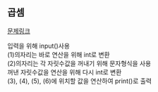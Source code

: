 ## 곱셈
[문제링크](https://www.acmicpc.net/problem/2588)

입력을 위해 input()사용<br>
(1)의자리는 바로 연산을 위해 int로 변환<br>
(2)의자리는 각 자릿수값을 꺼내기 위해 문자형식을 사용<br>
꺼낸 자릿수값을 연산을 위해 다시 int로 변환<br>
(3), (4), (5), (6)에 위치할 값을 연산하여 print()로 출력